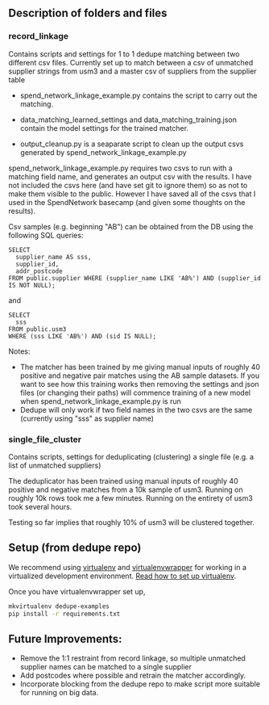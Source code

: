 ## Description of folders and files

### record_linkage

Contains scripts and settings for 1 to 1 dedupe matching between two different csv files.
Currently set up to match between a csv of unmatched supplier strings from usm3 and a master csv of suppliers from the supplier table

- spend_network_linkage_example.py contains the script to carry out the matching.

- data_matching_learned_settings and data_matching_training.json contain the model settings for the trained matcher.

- output_cleanup.py is a seaparate script to clean up the output csvs generated by spend_network_linkage_example.py

spend_network_linkage_example.py requires two csvs to run with a matching field name, and generates an output csv with the results.
I have not included the csvs here (and have set git to ignore them) so as not to make them visible to the public.
However I have saved all of the csvs that I used in the SpendNetwork basecamp (and given some thoughts on the results). 
					
Csv samples (e.g. beginning "AB") can be obtained from the DB using the following SQL queries:

```
SELECT
  supplier_name AS sss,
  supplier_id,
  addr_postcode
FROM public.supplier WHERE (supplier_name LIKE 'AB%') AND (supplier_id IS NOT NULL);
```
and 

```
SELECT
  sss
FROM public.usm3
WHERE (sss LIKE 'AB%') AND (sid IS NULL);
```

Notes:
- The matcher has been trained by me giving manual inputs of roughly 40 positive and negative pair matches using the AB sample datasets.
If you want to see how this training works then removing the settings and json files (or changing their paths) will commence training of a new model when spend_network_linkage_example.py is run
- Dedupe will only work if two field names in the two csvs are the same (currently using "sss" as supplier name)



### single_file_cluster

Contains scripts, settings for deduplicating (clustering) a single file (e.g. a list of unmatched suppliers)

The deduplicator has been trained using manual inputs of roughly 40 positive and negative matches from a 10k sample of usm3.
Running on roughly 10k rows took me a few minutes. Running on the entirety of usm3 took several hours.

Testing so far implies that roughly 10% of usm3 will be clustered together.




## Setup (from dedupe repo)
We recommend using [virtualenv](http://virtualenv.readthedocs.org/en/latest/virtualenv.html) and [virtualenvwrapper](http://virtualenvwrapper.readthedocs.org/en/latest/install.html) for working in a virtualized development environment. [Read how to set up virtualenv](http://docs.python-guide.org/en/latest/dev/virtualenvs/).

Once you have virtualenvwrapper set up,

```bash
mkvirtualenv dedupe-examples
pip install -r requirements.txt
```

## Future Improvements:
- Remove the 1:1 restraint from record linkage, so multiple unmatched supplier names can be matched to a single supplier
- Add postcodes where possible and retrain the matcher accordingly.
- Incorporate blocking from the dedupe repo to make script more suitable for running on big data.